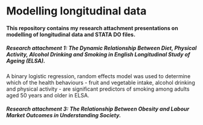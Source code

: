 # Modelling longitudinal data

#### This repository contains my research attachment presentations on modelling of longitudinal data and STATA DO files.

##### Research attachment 1: The Dynamic Relationship Between Diet, Physical Activity, Alcohol Drinking and Smoking in English Longitudinal Study of Ageing (ELSA).

A binary logistic regression, random effects model was used to determine which of the health behaviours - fruit and vegetable intake, alcohol drinking and physical activity - are significant predictors of smoking among adults aged 50 years and older in ELSA.

##### Research attachment 3: The Relationship Between Obesity and Labour Market Outcomes in Understanding Society.

